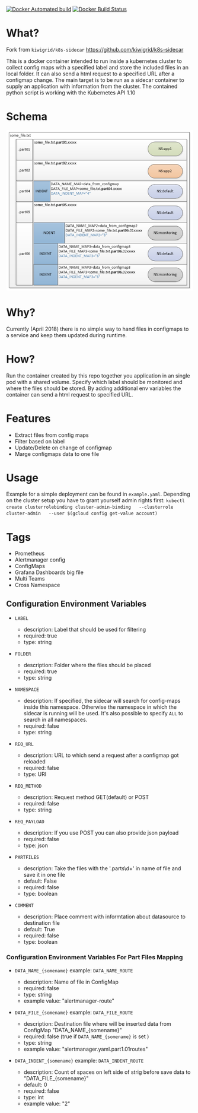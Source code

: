 [![Docker Automated build](https://img.shields.io/docker/automated/sysincz/k8s-sidecar-cm-to-file.svg)](https://hub.docker.com/r/sysincz/k8s-sidecar-cm-to-file/)
[![Docker Build Status](https://img.shields.io/docker/build/sysincz/k8s-sidecar-cm-to-file.svg)](https://hub.docker.com/r/sysincz/k8s-sidecar-cm-to-file/)



# What?
Fork from `kiwigrid/k8s-sidecar` https://github.com/kiwigrid/k8s-sidecar

This is a docker container intended to run inside a kubernetes cluster to collect config maps with a specified label and store the included files in an local folder. It can also send a html request to a specified URL after a configmap change. The main target is to be run as a sidecar container to supply an application with information from the cluster. The contained python script is working with the Kubernetes API 1.10

# Schema
![Schema](https://raw.githubusercontent.com/sysincz/k8s-sidecar-cm-to-file/master/img/k8s-sidecar-cm-to-file-schema.png)

# Why?

Currently (April 2018) there is no simple way to hand files in configmaps to a service and keep them updated during runtime.

# How?

Run the container created by this repo together you application in an single pod with a shared volume. Specify which label should be monitored and where the files should be stored.
By adding additional env variables the container can send a html request to specified URL.

# Features

- Extract files from config maps
- Filter based on label
- Update/Delete on change of configmap
- Marge configmaps data to one file

# Usage

Example for a simple deployment can be found in `example.yaml`. Depending on the cluster setup you have to grant yourself admin rights first: `kubectl create clusterrolebinding cluster-admin-binding   --clusterrole cluster-admin   --user $(gcloud config get-value account)`

# Tags
- Prometheus
- Alertmanager config 
- ConfigMaps
- Grafana Dashboards big file
- Multi Teams 
- Cross Namespace

## Configuration Environment Variables

- `LABEL` 
  - description: Label that should be used for filtering
  - required: true
  - type: string

- `FOLDER`
  - description: Folder where the files should be placed
  - required: true
  - type: string

- `NAMESPACE`
  - description: If specified, the sidecar will search for config-maps inside this namespace. Otherwise the namespace in which the sidecar is running will be used. It's also possible to specify `ALL` to search in all namespaces.
  - required: false
  - type: string

- `REQ_URL`
  - description: URL to which send a request after a configmap got reloaded
  - required: false
  - type: URI

- `REQ_METHOD`
  - description: Request method GET(default) or POST
  - required: false
  - type: string

- `REQ_PAYLOAD`
  - description: If you use POST you can also provide json payload
  - required: false
  - type: json

- `PARTFILES`
  - description: Take the files with the '.parts\d+' in name of file and save it in one file
  - default: False
  - required: false
  - type: boolean

- `COMMENT`
  - description: Place comment with informtation about datasource to destination file  
  - default: True
  - required: false
  - type: boolean


### Configuration Environment Variables For Part Files Mapping
- `DATA_NAME_{somename}`  example: `DATA_NAME_ROUTE`
  - description: Name of file in ConfigMap 
  - required: false
  - type: string
  - example value: "alertmanager-route"

- `DATA_FILE_{somename}`  example: `DATA_FILE_ROUTE`
  - description: Destination file where will be inserted data from ConfigMap "DATA_NAME_{somename}"
  - required: false (true if `DATA_NAME_{somename}` is set )
  - type: string
  - example value: "alertmanager.yaml.part1.01routes"

- `DATA_INDENT_{somename}`  example: `DATA_INDENT_ROUTE`
  - description: Count of spaces on left side of strig before save data to "DATA_FILE_{somename}"
  - default: 0
  - required: false
  - type: int
  - example value: "2"



